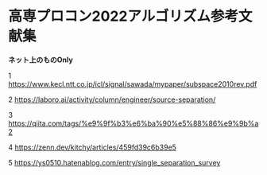 # 高専プロコン2022アルゴリズム参考文献集
**ネット上のものOnly**

1 https://www.kecl.ntt.co.jp/icl/signal/sawada/mypaper/subspace2010rev.pdf

2 https://laboro.ai/activity/column/engineer/source-separation/

3 https://qiita.com/tags/%e9%9f%b3%e6%ba%90%e5%88%86%e9%9b%a2

4 https://zenn.dev/kitchy/articles/459fd39c6b39e5

5 https://ys0510.hatenablog.com/entry/single_separation_survey
